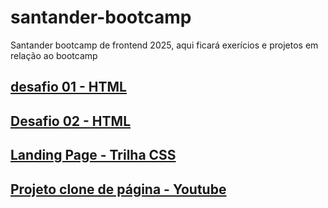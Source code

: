# santander-bootcamp
Santander bootcamp de frontend 2025, aqui ficará exerícios e projetos em relação ao bootcamp

## [desafio 01 - HTML](https://alan-andr.github.io/santander-bootcamp/desafio01-html/index.html) 

## [Desafio 02 - HTML](https://alan-andr.github.io/santander-bootcamp/desafio02-html/index.html)

## [Landing Page - Trilha CSS](https://alan-andr.github.io/santander-bootcamp/trilha-css/index.html)

## [Projeto clone de página - Youtube](https://alan-andr.github.io/santander-bootcamp/clone-youtube/index.html)
